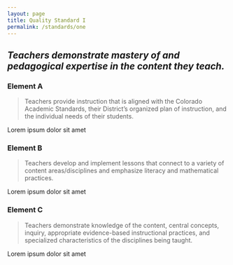 ```yaml
---
layout: page
title: Quality Standard I
permalink: /standards/one
---
```


## _Teachers demonstrate mastery of and pedagogical expertise in the content they teach._

### Element A

> Teachers provide instruction that is aligned with the Colorado Academic Standards, their District’s organized plan of instruction, and the individual needs of their students.

Lorem ipsum dolor sit amet

### Element B

> Teachers develop and implement lessons that connect to a variety of content areas/disciplines and emphasize literacy and mathematical practices.

Lorem ipsum dolor sit amet

### Element C

> Teachers demonstrate knowledge of the content, central concepts, inquiry, appropriate evidence-based instructional practices, and specialized characteristics of the disciplines being taught.

Lorem ipsum dolor sit amet
